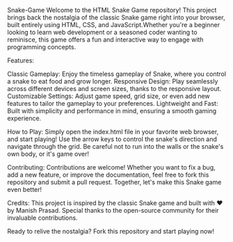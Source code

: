 Snake-Game
Welcome to the HTML Snake Game repository! This project brings back the nostalgia of the classic Snake game right into your browser, built entirely using HTML, CSS, and JavaScript.Whether you're a beginner looking to learn web development or a seasoned coder wanting to reminisce, this game offers a fun and interactive way to engage with programming concepts.

Features:

Classic Gameplay: Enjoy the timeless gameplay of Snake, where you control a snake to eat food and grow longer.
Responsive Design: Play seamlessly across different devices and screen sizes, thanks to the responsive layout.
Customizable Settings: Adjust game speed, grid size, or even add new features to tailor the gameplay to your preferences.
Lightweight and Fast: Built with simplicity and performance in mind, ensuring a smooth gaming experience.

How to Play: Simply open the index.html file in your favorite web browser, and start playing! Use the arrow keys to control the snake's direction and navigate through the grid. Be careful not to run into the walls or the snake's own body, or it's game over!

Contributing: Contributions are welcome! Whether you want to fix a bug, add a new feature, or improve the documentation, feel free to fork this repository and submit a pull request. Together, let's make this Snake game even better!

Credits: This project is inspired by the classic Snake game and built with ❤️ by Manish Prasad. Special thanks to the open-source community for their invaluable contributions.

Ready to relive the nostalgia? Fork this repository and start playing now!
